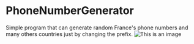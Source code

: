 # PhoneNumberGenerator
Simple program that can generate random France's phone numbers and many others countries just by changing the prefix. 
![This is an image](https://myoctocat.com/assets/images/base-octocat.svg)
